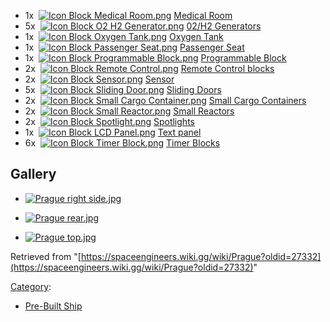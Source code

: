 *   1x  [![Icon Block Medical Room.png](https://spaceengineers.wiki.gg/images/thumb/Icon_Block_Medical_Room.png/21px-Icon_Block_Medical_Room.png?a9d978)](https://spaceengineers.wiki.gg/wiki/Medical_Room "Medical Room") [Medical Room](https://spaceengineers.wiki.gg/wiki/Medical_Room "Medical Room")
*   5x  [![Icon Block O2 H2 Generator.png](https://spaceengineers.wiki.gg/images/thumb/Icon_Block_O2_H2_Generator.png/21px-Icon_Block_O2_H2_Generator.png?60936f)](https://spaceengineers.wiki.gg/wiki/O2_H2_Generator "O2 H2 Generator") [02/H2 Generators](https://spaceengineers.wiki.gg/wiki/O2_H2_Generator "O2 H2 Generator")
*   1x  [![Icon Block Oxygen Tank.png](https://spaceengineers.wiki.gg/images/thumb/Icon_Block_Oxygen_Tank.png/21px-Icon_Block_Oxygen_Tank.png?1d5a4b)](https://spaceengineers.wiki.gg/wiki/Oxygen_Tank "Oxygen Tank") [Oxygen Tank](https://spaceengineers.wiki.gg/wiki/Oxygen_Tank "Oxygen Tank")
*   1x  [![Icon Block Passenger Seat.png](https://spaceengineers.wiki.gg/images/thumb/Icon_Block_Passenger_Seat.png/21px-Icon_Block_Passenger_Seat.png?af9250)](https://spaceengineers.wiki.gg/wiki/Passenger_Seat "Passenger Seat") [Passenger Seat](https://spaceengineers.wiki.gg/wiki/Passenger_Seat "Passenger Seat")
*   1x  [![Icon Block Programmable Block.png](https://spaceengineers.wiki.gg/images/thumb/Icon_Block_Programmable_Block.png/21px-Icon_Block_Programmable_Block.png?9d067f)](https://spaceengineers.wiki.gg/wiki/Programmable_Block "Programmable Block") [Programmable Block](https://spaceengineers.wiki.gg/wiki/Programmable_Block "Programmable Block")
*   2x  [![Icon Block Remote Control.png](https://spaceengineers.wiki.gg/images/thumb/Icon_Block_Remote_Control.png/21px-Icon_Block_Remote_Control.png?e33c2d)](https://spaceengineers.wiki.gg/wiki/Remote_Control "Remote Control") [Remote Control blocks](https://spaceengineers.wiki.gg/wiki/Remote_Control "Remote Control")
*   2x  [![Icon Block Sensor.png](https://spaceengineers.wiki.gg/images/thumb/Icon_Block_Sensor.png/21px-Icon_Block_Sensor.png?b7e0be)](https://spaceengineers.wiki.gg/wiki/Sensor "Sensor") [Sensor](https://spaceengineers.wiki.gg/wiki/Sensor "Sensor")
*   5x  [![Icon Block Sliding Door.png](https://spaceengineers.wiki.gg/images/thumb/Icon_Block_Sliding_Door.png/21px-Icon_Block_Sliding_Door.png?364c7b)](https://spaceengineers.wiki.gg/wiki/Sliding_Door "Sliding Door") [Sliding Doors](https://spaceengineers.wiki.gg/wiki/Sliding_Door "Sliding Door")
*   2x  [![Icon Block Small Cargo Container.png](https://spaceengineers.wiki.gg/images/thumb/Icon_Block_Small_Cargo_Container.png/21px-Icon_Block_Small_Cargo_Container.png?4af936)](https://spaceengineers.wiki.gg/wiki/Small_Cargo_Container "Small Cargo Container") [Small Cargo Containers](https://spaceengineers.wiki.gg/wiki/Small_Cargo_Container "Small Cargo Container")
*   2x  [![Icon Block Small Reactor.png](https://spaceengineers.wiki.gg/images/thumb/Icon_Block_Small_Reactor.png/21px-Icon_Block_Small_Reactor.png?64124d)](https://spaceengineers.wiki.gg/wiki/Small_Reactor "Small Reactor") [Small Reactors](https://spaceengineers.wiki.gg/wiki/Small_Reactor "Small Reactor")
*   2x  [![Icon Block Spotlight.png](https://spaceengineers.wiki.gg/images/thumb/Icon_Block_Spotlight.png/21px-Icon_Block_Spotlight.png?fdad17)](https://spaceengineers.wiki.gg/wiki/Spotlight "Spotlight") [Spotlights](https://spaceengineers.wiki.gg/wiki/Spotlight "Spotlight")
*   1x  [![Icon Block LCD Panel.png](https://spaceengineers.wiki.gg/images/thumb/Icon_Block_LCD_Panel.png/21px-Icon_Block_LCD_Panel.png?2eed55)](https://spaceengineers.wiki.gg/wiki/LCD_Panel "LCD Panel") [Text panel](https://spaceengineers.wiki.gg/wiki/LCD_Panel "LCD Panel")
*   6x  [![Icon Block Timer Block.png](https://spaceengineers.wiki.gg/images/thumb/Icon_Block_Timer_Block.png/21px-Icon_Block_Timer_Block.png?307e99)](https://spaceengineers.wiki.gg/wiki/Timer_Block "Timer Block") [Timer Blocks](https://spaceengineers.wiki.gg/wiki/Timer_Block "Timer Block")

## Gallery

*   [![Prague right side.jpg](https://spaceengineers.wiki.gg/images/thumb/Prague_right_side.jpg/120px-Prague_right_side.jpg?11209b)](https://spaceengineers.wiki.gg/wiki/File:Prague_right_side.jpg)
    
*   [![Prague rear.jpg](https://spaceengineers.wiki.gg/images/thumb/Prague_rear.jpg/120px-Prague_rear.jpg?e9c3fb)](https://spaceengineers.wiki.gg/wiki/File:Prague_rear.jpg)
    
*   [![Prague top.jpg](https://spaceengineers.wiki.gg/images/thumb/Prague_top.jpg/120px-Prague_top.jpg?a77895)](https://spaceengineers.wiki.gg/wiki/File:Prague_top.jpg)
    

Retrieved from "[https://spaceengineers.wiki.gg/wiki/Prague?oldid=27332](https://spaceengineers.wiki.gg/wiki/Prague?oldid=27332)"

[Category](https://spaceengineers.wiki.gg/wiki/Special:Categories "Special:Categories"):

*   [Pre-Built Ship](https://spaceengineers.wiki.gg/wiki/Category:Pre-Built_Ship "Category:Pre-Built Ship")